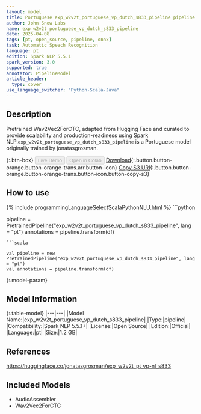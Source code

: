 ```yaml
---
layout: model
title: Portuguese exp_w2v2t_portuguese_vp_dutch_s833_pipeline pipeline Wav2Vec2ForCTC from jonatasgrosman
author: John Snow Labs
name: exp_w2v2t_portuguese_vp_dutch_s833_pipeline
date: 2025-04-08
tags: [pt, open_source, pipeline, onnx]
task: Automatic Speech Recognition
language: pt
edition: Spark NLP 5.5.1
spark_version: 3.0
supported: true
annotator: PipelineModel
article_header:
  type: cover
use_language_switcher: "Python-Scala-Java"
---
```


## Description

Pretrained Wav2Vec2ForCTC, adapted from Hugging Face and curated to provide scalability and production-readiness using Spark NLP.`exp_w2v2t_portuguese_vp_dutch_s833_pipeline` is a Portuguese model originally trained by jonatasgrosman.

{:.btn-box}
<button class="button button-orange" disabled>Live Demo</button>
<button class="button button-orange" disabled>Open in Colab</button>
[Download](https://s3.amazonaws.com/auxdata.johnsnowlabs.com/public/models/exp_w2v2t_portuguese_vp_dutch_s833_pipeline_pt_5.5.1_3.0_1744128619053.zip){:.button.button-orange.button-orange-trans.arr.button-icon}
[Copy S3 URI](s3://auxdata.johnsnowlabs.com/public/models/exp_w2v2t_portuguese_vp_dutch_s833_pipeline_pt_5.5.1_3.0_1744128619053.zip){:.button.button-orange.button-orange-trans.button-icon.button-copy-s3}

## How to use



<div class="tabs-box" markdown="1">
{% include programmingLanguageSelectScalaPythonNLU.html %}
```python

pipeline = PretrainedPipeline("exp_w2v2t_portuguese_vp_dutch_s833_pipeline", lang = "pt")
annotations =  pipeline.transform(df)   

```
```scala

val pipeline = new PretrainedPipeline("exp_w2v2t_portuguese_vp_dutch_s833_pipeline", lang = "pt")
val annotations = pipeline.transform(df)

```
</div>

{:.model-param}
## Model Information

{:.table-model}
|---|---|
|Model Name:|exp_w2v2t_portuguese_vp_dutch_s833_pipeline|
|Type:|pipeline|
|Compatibility:|Spark NLP 5.5.1+|
|License:|Open Source|
|Edition:|Official|
|Language:|pt|
|Size:|1.2 GB|

## References

https://huggingface.co/jonatasgrosman/exp_w2v2t_pt_vp-nl_s833

## Included Models

- AudioAssembler
- Wav2Vec2ForCTC